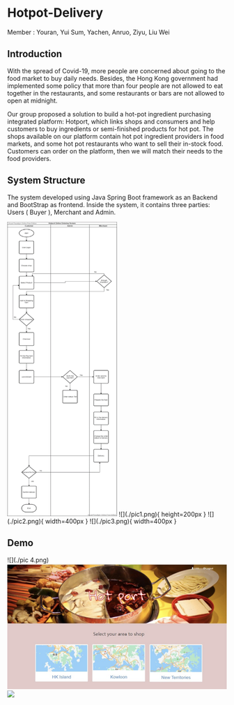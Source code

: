 # Hotpot-Delivery
Member : Youran, Yui Sum, Yachen, Anruo, Ziyu, Liu Wei

## Introduction
With the spread of Covid-19, more people are concerned about going to the food market to buy daily needs. Besides, the Hong Kong government had implemented some policy that more than four people are not allowed to eat together in the restaurants, and some restaurants
or bars are not allowed to open at midnight.

Our group proposed a solution to build a hot-pot ingredient purchasing integrated platform: Hotport, which links shops and consumers and help customers to buy ingredients or semi-finished products for hot pot. The shops available on our platform contain hot pot ingredient providers in food markets, and some hot pot restaurants who want to sell their in-stock food.
Customers can order on the platform, then we will match their needs to the food providers.

## System Structure 
The system developed using Java Spring Boot framework as an Backend and BootStrap as frontend. Inside the system, it contains three parties: Users ( Buyer ), Merchant and Admin.

<img src="./pic1.png" width="50%" height="10%">
![](./pic1.png){ height=200px }
![](./pic2.png){ width=400px }
![](./pic3.png){ width=400px }

## Demo

![](./pic 4.png)
![](./pic5.png)
![](./pic6.png)



